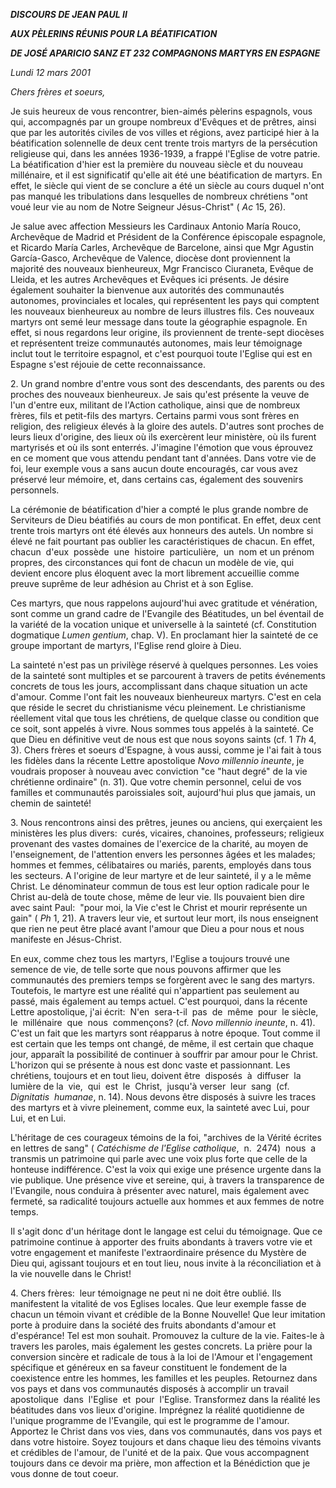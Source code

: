 ***DISCOURS DE JEAN PAUL II***

***AUX PÈLERINS RÉUNIS POUR LA BÉATIFICATION***

***DE JOSÉ APARICIO SANZ ET 232 COMPAGNONS MARTYRS EN ESPAGNE***

*Lundi 12 mars 2001*

*Chers frères et soeurs,*

Je suis heureux de vous rencontrer, bien-aimés pèlerins espagnols, vous qui, accompagnés par un groupe nombreux d'Evêques et de prêtres, ainsi que par les autorités civiles de vos villes et régions, avez participé hier à la béatification solennelle de deux cent trente trois martyrs de la persécution religieuse qui, dans les années 1936-1939, a frappé l'Eglise de votre patrie. La béatification d'hier est la première du nouveau siècle et du nouveau millénaire, et il est significatif qu'elle ait été une béatification de martyrs. En effet, le siècle qui vient de se conclure a été un siècle au cours duquel n'ont pas manqué les tribulations dans lesquelles de nombreux chrétiens "ont voué leur vie au nom de Notre Seigneur Jésus-Christ" (
*Ac* 15, 26).

Je salue avec affection Messieurs les Cardinaux Antonio María Rouco, Archevêque de Madrid et Président de la Conférence épiscopale espagnole, et Ricardo María Carles, Archevêque de Barcelone, ainsi que Mgr Agustin García-Gasco, Archevêque de Valence, diocèse dont proviennent la majorité des nouveaux bienheureux, Mgr Francisco Ciuraneta, Evêque de Lleida, et les autres Archevêques et Evêques ici présents. Je désire également souhaiter la bienvenue aux autorités des communautés autonomes, provinciales et locales, qui représentent les pays qui comptent les nouveaux bienheureux au nombre de leurs illustres fils. Ces nouveaux martyrs ont semé leur message dans toute la géographie espagnole. En effet, si nous regardons leur origine, ils proviennent de trente-sept diocèses et représentent treize communautés autonomes, mais leur témoignage inclut tout le territoire espagnol, et c'est pourquoi toute l'Eglise qui est en Espagne s'est réjouie de cette reconnaissance.

2. Un grand nombre d'entre vous sont des descendants, des parents ou des proches des nouveaux bienheureux. Je sais qu'est présente la veuve de l'un d'entre eux, militant de l'Action catholique, ainsi que de nombreux frères, fils et petit-fils des martyrs. Certains parmi vous sont frères en religion, des religieux élevés à la gloire des autels. D'autres sont proches de leurs lieux d'origine, des lieux où ils exercèrent leur ministère, où ils furent martyrisés et où ils sont enterrés. J'imagine l'émotion que vous éprouvez en ce moment que vous attendu pendant tant d'années. Dans votre vie de foi, leur exemple vous a sans aucun doute encouragés, car vous avez préservé leur mémoire, et, dans certains cas, également des souvenirs personnels.

La cérémonie de béatification d'hier a compté le plus grande nombre de Serviteurs de Dieu béatifiés au cours de mon pontificat. En effet, deux cent trente trois martyrs ont été élevés aux honneurs des autels. Un nombre si élevé ne fait pourtant pas oublier les caractéristiques de chacun. En effet, chacun  d'eux  possède  une  histoire  particulière,  un  nom et un prénom propres, des circonstances qui font de chacun un modèle de vie, qui devient encore plus éloquent avec la mort librement accueillie comme preuve suprême de leur adhésion au Christ et à son Eglise.

Ces martyrs, que nous rappelons aujourd'hui avec gratitude et vénération, sont comme un grand cadre de l'Evangile des Béatitudes, un bel éventail de la variété de la vocation unique et universelle à la sainteté (cf. Constitution dogmatique *Lumen gentium*, chap. V). En proclamant hier la sainteté de ce groupe important de martyrs, l'Eglise rend gloire à Dieu.

La sainteté n'est pas un privilège réservé à quelques personnes. Les voies de la sainteté sont multiples et se parcourent à travers de petits événements concrets de tous les jours, accomplissant dans chaque situation un acte d'amour. Comme l'ont fait les nouveaux bienheureux martyrs. C'est en cela que réside le secret du christianisme vécu pleinement. Le christianisme réellement vital que tous les chrétiens, de quelque classe ou condition que ce soit, sont appelés à vivre. Nous sommes tous appelés à la sainteté. Ce que Dieu en définitive veut de nous est que nous soyons saints (cf. 1 *Th* 4, 3). Chers frères et soeurs d'Espagne, à vous aussi, comme je l'ai fait à tous les fidèles dans la récente Lettre apostolique *Novo millennio ineunte*, je voudrais proposer à nouveau avec conviction "ce "haut degré" de la vie chrétienne ordinaire" (n. 31). Que votre chemin personnel, celui de vos familles et communautés paroissiales soit, aujourd'hui plus que jamais, un chemin de sainteté!

3. Nous rencontrons ainsi des prêtres, jeunes ou anciens, qui exerçaient les ministères les plus divers:  curés, vicaires, chanoines, professeurs; religieux provenant des vastes domaines de l'exercice de la charité, au moyen de l'enseignement, de l'attention envers les personnes âgées et les malades; hommes et femmes, célibataires ou mariés, parents, employés dans tous les secteurs. A l'origine de leur martyre et de leur sainteté, il y a le même Christ. Le dénominateur commun de tous est leur option radicale pour le Christ au-delà de toute chose, même de leur vie. Ils pouvaient bien dire avec saint Paul:  "pour moi, la Vie c'est le Christ et mourir représente un gain" ( *Ph* 1, 21). A travers leur vie, et surtout leur mort, ils nous enseignent que rien ne peut être placé avant l'amour que Dieu a pour nous et nous manifeste en Jésus-Christ.

En eux, comme chez tous les martyrs, l'Eglise a toujours trouvé une semence de vie, de telle sorte que nous pouvons affirmer que les communautés des premiers temps se forgèrent avec le sang des martyrs. Toutefois, le martyre est une réalité qui n'appartient pas seulement au passé, mais également au temps actuel. C'est pourquoi, dans la récente Lettre apostolique, j'ai écrit:  N'en  sera-t-il  pas  de  même  pour  le siècle,  le  millénaire  que  nous  commençons? (cf. *Novo millennio ineunte*, n. 41). C'est un fait que les martyrs sont réapparus à notre époque. Tout comme il est certain que les temps ont changé, de même, il est certain que chaque jour, apparaît la possibilité de continuer à souffrir par amour pour le Christ. L'horizon qui se présente à nous est donc vaste et passionnant. Les chrétiens, toujours et en tout lieu, doivent être  disposés  à  diffuser  la  lumière de la  vie,  qui  est  le  Christ,  jusqu'à verser  leur  sang  (cf.  *Dignitatis  humanae*, n. 14). Nous devons être disposés à suivre les traces des martyrs et à vivre pleinement, comme eux, la sainteté avec Lui, pour Lui, et en Lui.

L'héritage de ces courageux témoins de la foi, "archives de la Vérité écrites en lettres de sang" ( *Catéchisme de l'Eglise catholique*,  n.  2474)  nous  a transmis un patrimoine qui parle avec une voix plus forte que celle de la honteuse indifférence. C'est la voix qui exige une présence urgente dans la vie publique. Une présence vive et sereine, qui, à travers la transparence de l'Evangile, nous conduira à présenter avec naturel, mais également avec fermeté, sa radicalité toujours actuelle aux hommes et aux femmes de notre temps.

Il s'agit donc d'un héritage dont le langage est celui du témoignage. Que ce patrimoine continue à apporter des fruits abondants à travers votre vie et votre engagement et manifeste l'extraordinaire présence du Mystère de Dieu qui, agissant toujours et en tout lieu, nous invite à la réconciliation et à la vie nouvelle dans le Christ!

4. Chers frères:  leur témoignage ne peut ni ne doit être oublié. Ils manifestent la vitalité de vos Eglises locales. Que leur exemple fasse de chacun un témoin vivant et crédible de la Bonne Nouvelle! Que leur imitation porte à produire dans la société des fruits abondants d'amour et d'espérance! Tel est mon souhait. Promouvez la culture de la vie. Faites-le à travers les paroles, mais également les gestes concrets. La prière pour la conversion sincère et radicale de tous à la loi de l'Amour et l'engagement spécifique et généreux en sa faveur constituent le fondement de la coexistence entre les hommes, les familles et les peuples. Retournez dans vos pays et dans vos communautés disposés à accomplir un travail apostolique  dans  l'Eglise  et  pour  l'Eglise. Transformez dans la réalité les béatitudes dans vos lieux d'origine. Imprégnez la réalité quotidienne de l'unique programme de l'Evangile, qui est le programme de l'amour. Apportez le Christ dans vos vies, dans vos communautés, dans vos pays et dans votre histoire. Soyez toujours et dans chaque lieu des témoins vivants et crédibles de l'amour, de l'unité et de la paix. Que vous accompagnent toujours dans ce devoir ma prière, mon affection et la Bénédiction que je vous donne de tout coeur.